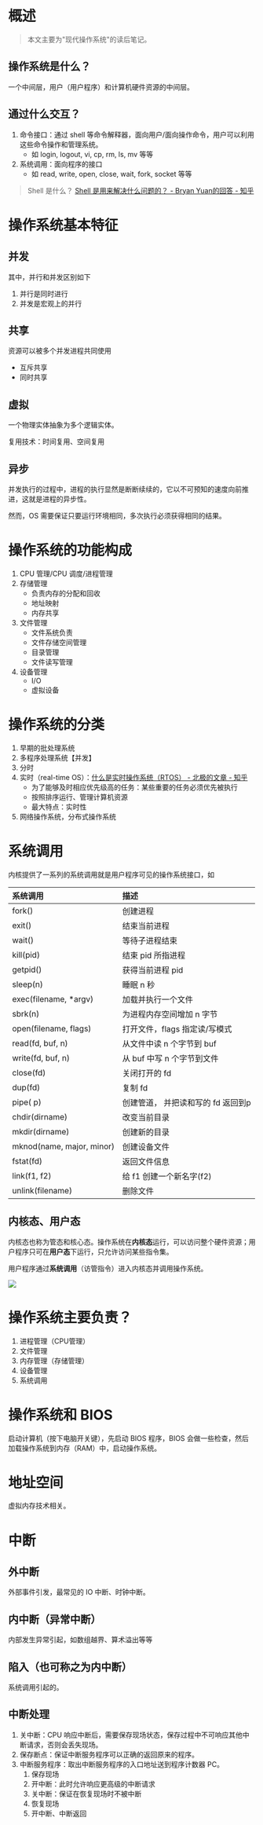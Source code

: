 # 概述

> 本文主要为"现代操作系统"的读后笔记。

## 操作系统是什么？

一个中间层，用户（用户程序）和计算机硬件资源的中间层。

## 通过什么交互？

1. 命令接口：通过 shell 等命令解释器，面向用户/面向操作命令，用户可以利用这些命令操作和管理系统。
    - 如 login, logout, vi, cp, rm, ls, mv 等等
2. 系统调用：面向程序的接口
    - 如 read, write, open, close, wait, fork, socket 等等

> Shell 是什么？ [Shell 是用来解决什么问题的？ - Bryan Yuan的回答 - 知乎](https://www.zhihu.com/question/35382632/answer/65331452)

# 操作系统基本特征

## 并发

其中，并行和并发区别如下

1. 并行是同时进行
2. 并发是宏观上的并行

## 共享

资源可以被多个并发进程共同使用

* 互斥共享
* 同时共享

## 虚拟

一个物理实体抽象为多个逻辑实体。

复用技术：时间复用、空间复用

## 异步

并发执行的过程中，进程的执行显然是断断续续的，它以不可预知的速度向前推进，这就是进程的异步性。

然而，OS 需要保证只要运行环境相同，多次执行必须获得相同的结果。

# 操作系统的功能构成

1. CPU 管理/CPU 调度/进程管理
2. 存储管理
    - 负责内存的分配和回收
    - 地址映射
    - 内存共享
3. 文件管理
    - 文件系统负责
    - 文件存储空间管理
    - 目录管理
    - 文件读写管理
4. 设备管理
    - I/O 
    - 虚拟设备 

# 操作系统的分类

1. 早期的批处理系统
2. 多程序处理系统【并发】
3. 分时
4. 实时（real-time OS）：[什么是实时操作系统（RTOS） - 北极的文章 - 知乎](https://zhuanlan.zhihu.com/p/86861756)
    - 为了能够及时相应优先级高的任务：某些重要的任务必须优先被执行
    - 按照排序运行、管理计算机资源
    - 最大特点：实时性
5. 网络操作系统，分布式操作系统

# 系统调用

内核提供了一系列的系统调用就是用户程序可见的操作系统接口，如

| 系统调用                  | 描述                               |
| :------------------------ | :--------------------------------- |
| fork()                    | 创建进程                           |
| exit()                    | 结束当前进程                       |
| wait()                    | 等待子进程结束                     |
| kill(pid)                 | 结束 pid 所指进程                  |
| getpid()                  | 获得当前进程 pid                   |
| sleep(n)                  | 睡眠 n 秒                          |
| exec(filename, *argv)     | 加载并执行一个文件                 |
| sbrk(n)                   | 为进程内存空间增加 n 字节          |
| open(filename, flags)     | 打开文件，flags 指定读/写模式      |
| read(fd, buf, n)          | 从文件中读 n 个字节到 buf          |
| write(fd, buf, n)         | 从 buf 中写 n 个字节到文件         |
| close(fd)                 | 关闭打开的 fd                      |
| dup(fd)                   | 复制 fd                            |
| pipe( p)                  | 创建管道， 并把读和写的 fd 返回到p |
| chdir(dirname)            | 改变当前目录                       |
| mkdir(dirname)            | 创建新的目录                       |
| mknod(name, major, minor) | 创建设备文件                       |
| fstat(fd)                 | 返回文件信息                       |
| link(f1, f2)              | 给 f1 创建一个新名字(f2)           |
| unlink(filename)          | 删除文件                           |

## 内核态、用户态

内核态也称为管态和核心态。操作系统在**内核态**运行，可以访问整个硬件资源；用户程序只可在**用户态**下运行，只允许访问某些指令集。

用户程序通过**系统调用**（访管指令）进入内核态并调用操作系统。

![](image/1.png)

# 操作系统主要负责？

1. 进程管理（CPU管理）
2. 文件管理
3. 内存管理（存储管理）
4. 设备管理
5. 系统调用

# 操作系统和 BIOS 

启动计算机（按下电脑开关键），先启动 BIOS 程序，BIOS 会做一些检查，然后加载操作系统到内存（RAM）中，启动操作系统。

# 地址空间 

虚拟内存技术相关。
 
# 中断

## 外中断

外部事件引发，最常见的 IO 中断、时钟中断。

## 内中断（异常中断）

内部发生异常引起，如数组越界、算术溢出等等

## 陷入（也可称之为内中断）

系统调用引起的。

## 中断处理

1. 关中断：CPU 响应中断后，需要保存现场状态，保存过程中不可响应其他中断请求，否则会丢失现场。
2. 保存断点：保证中断服务程序可以正确的返回原来的程序。
3. 中断服务程序：取出中断服务程序的入口地址送到程序计数器 PC。
    1. 保存现场
    2. 开中断：此时允许响应更高级的中断请求
    3. 关中断：保证在恢复现场时不被中断
    4. 恢复现场
    5. 开中断、中断返回
